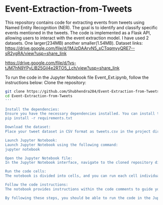 # Event-Extraction-from-Tweets

This repository contains code for extracting events from tweets using Named Entity Recognition (NER). The goal is to identify and classify specific events mentioned in the tweets. The code is implemented as a Flask API, allowing users to interact with the event extraction model.
I have used 2 datasets. One larger(234MB) another smaller(1.54MB).
Dataset links:
https://drive.google.com/file/d/1MJzDAArvN5_sCTqqmyyQRE7--sR2ygRA/view?usp=share_link

https://drive.google.com/file/d/1vs-tJM7hN9YPyLlB25Gil4e2RTO5_Lch/view?usp=share_link

To run the code in the Jupyter Notebook file Event_Ext.ipynb, follow the instructions below:
Clone the repository:
```bash
git clone https://github.com/Shubhendra284/Event-Extraction-from-Tweets.git
cd Event-Extraction-from-Tweets
'''

Install the dependencies:
Ensure you have the necessary dependencies installed. You can install them using the following command:
pip install -r requirements.txt

Download the dataset:
Place your tweet dataset in CSV format as tweets.csv in the project directory. The dataset should contain a column named "text" that contains the tweet texts.

Launch Jupyter Notebook:
Launch Jupyter Notebook using the following command:
jupyter notebook

Open the Jupyter Notebook file:
In the Jupyter Notebook interface, navigate to the cloned repository directory and open the Event_Ext.ipynb file.

Run the code cells:
The notebook is divided into cells, and you can run each cell individually by clicking on it and pressing Shift + Enter. Make sure to run the cells in sequential order as some cells may depend on the output of previous cells.

Follow the code instructions:
The notebook provides instructions within the code comments to guide you through each step of the event extraction process. Make sure to read the comments and execute the code accordingly.

By following these steps, you should be able to run the code in the Jupyter Notebook and perform event extraction from tweets.
